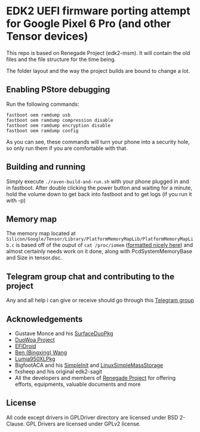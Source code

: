 # EDK2 UEFI firmware porting attempt for Google Pixel 6 Pro (and other Tensor devices)

This repo is based on Renegade Project (edk2-msm). 
It will contain the old files and the file structure for the time being.

The folder layout and the way the project builds are bound to change a lot.

## Enabling PStore debugging 
Run the following commands:
```
fastboot oem ramdump usb
fastboot oem ramdump compression disable
fastboot oem ramdump encryption disable
fastboot oem ramdump config
```

As you can see, these commands will turn your phone into a security hole, so only run them if you are comfortable with that.

## Building and running
Simply execute ``./raven-build-and-run.sh`` with your phone plugged in and in fastboot. After double clicking the power button and waiting for a minute, hold the volume down to get back into fastboot and to get logs (if you run it with -p)

## Memory map
The memory map located at ``Silicon/Google/Tensor/Library/PlatformMemoryMapLib/PlatformMemoryMapLib.c`` is based off of the ouput of ``cat /proc/iomem`` ([formatted nicely here](https://pastebin.com/XcxrZ3VM)) and almost certainly needs work on it done, along with PcdSystemMemoryBase and Size in tensor.dsc.

## Telegram group chat and contributing to the project
Any and all help i can give or receive should go through this [Telegram group](https://t.me/+qsKNlVPyjSo3NGM0)


## Acknowledgements
- Gustave Monce and his [SurfaceDuoPkg](https://github.com/WOA-Project/SurfaceDuoPkg)
- [DuoWoa Project](https://github.com/WOA-Project)
- [EFIDroid](https://github.com/efidroid)
- [Ben (Bingxing) Wang](https://github.com/imbushuo/)
- [Lumia950XLPkg](https://github.com/WOA-Project/Lumia950XLPkg)
- BigfootACA and his [SimpleInit](https://github.com/BigfootACA/simple-init) and [LinuxSimpleMassStorage](https://github.com/BigfootACA/linux-simple-mass-storage)
- fxsheep and his original edk2-sagit
- All the developers and members of [Renegade Project](https://github.com/edk2-porting/) for offering efforts, equipments, valuable documents and more

## License
All code except drivers in GPLDriver directory are licensed under BSD 2-Clause. GPL Drivers are licensed under GPLv2 license.
